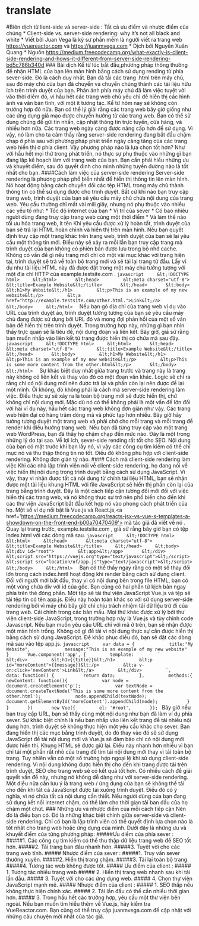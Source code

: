 # translate
#Biên dịch từ lient-side và server-side : Tất cả ưu điểm và nhược điểm của chúng  * Client-side vs. server-side rendering: why it’s not all black and white * Viết bởi Juan Vega là kỹ sư phần mềm là người viết ra trang web  https://vuereactor.com và https://juanmvega.com * Dịch bởi Nguyễn Xuân Quang * Nguồn https://medium.freecodecamp.org/what-exactly-is-client-side-rendering-and-hows-it-different-from-server-side-rendering-bd5c786b340d  ### Bài dịch Kể từ lúc bắt đầu,phương pháp thông thường để nhận HTML của bạn lên màn hình bằng cách sử dụng rending từ phía sever-side. Đó là cách duy nhất. Bạn đã tải các trang .html trên máy chủ, sau đó máy chủ của bạn đã chuyển và chuyển chúng thành các tài liệu hữu ích trên trình duyệt của bạn.  Phản ánh phía máy chủ đã làm việc tuyệt vời vào thời điểm đó, vì hầu hết các trang web chủ yếu chỉ để hiển thị các hình ảnh và văn bản tĩnh, với một ít tương tác.  Kể từ hôm nay sẽ không còn trường hợp đó nữa. Bạn có thể lý giải rằng các trang web bây giờ giống như các ứng dụng giả mạo được chuyển hướng từ các trang web. Bạn có thể sử dụng chúng để gửi tin nhắn, cập nhật thông tin trực tuyến, cửa hàng, và nhiều hơn nữa. Các trang web ngày càng được nâng cấp hơn để sử dụng.  Vì vậy, nó làm cho ta cảm thấy rằng server-side rendering đang bắt đầu chậm chạp ở phía sau với phương pháp phát triển ngày càng tăng của các trang web hiển thị ở phía client.  Vậy phương pháp nào là lựa chọn tốt hơn? Như với hầu hết mọi thứ trong phát triển, nó thực sự phụ thuộc vào những gì bạn đang lập kế hoạch làm với trang web của bạn. Bạn cần phải hiểu những ưu và khuyết điểm, sau đó quyết định cho mình những tuyến đường nào là tốt nhất cho bạn.  ####Cách làm việc của server-side rendering  Server-side rendering là phương pháp phổ biến nhất để hiển thị thông tin lên màn hình. Nó hoạt động bằng cách chuyển đổi các tệp HTML trong máy chủ thành thông tin có thể sử dụng được cho trình duyệt.  Bất cứ khi nào bạn truy cập trang web, trình duyệt của bạn sẽ yêu cầu máy chủ chứa nội dung của trang web. Yêu cầu thường chỉ mất vài mili giây, nhưng nó phụ thuộc vào nhiều các yếu tố như:  * Tốc độ internet của bạn * Vị trí của sever * Có bao nhiêu người dùng đang truy cập trang web cùng một thời điểm * Và làm thế nào tối ưu hóa trang web, ít tên  Khi yêu cầu được xử lý hoàn tất, trình duyệt của bạn sẽ trả lại HTML hoàn chỉnh và hiển thị trên màn hình. Nếu bạn quyết định truy cập một trang khác trên trang web, trình duyệt của bạn sẽ lại yêu cầu một thông tin mới. Điều này sẽ xảy ra mỗi lần bạn truy cập trang mà trình duyệt của bạn không có phiên bản được lưu trong bộ nhớ cache.  Không có vấn đề gì nếu trang mới chỉ có một vài mục khác với trang hiện tại, trình duyệt sẽ trả về toàn bộ trang mới và sẽ tải lại trang từ đầu.  Lấy ví dụ như tài liệu HTML này đã được đặt trong một máy chủ tưởng tượng với một địa chỉ HTTP của example.testsite.com .  ```javascript     &lt;!DOCTYPE html>     &lt;html>       &lt;head>         &lt;meta charset="utf-8">         &lt;title>Example Website&lt;/title>       &lt;/head>       &lt;body>         &lt;h1>My Website&lt;/h1>         &lt;p>This is an example of my new website&lt;/p>         &lt;a href="http://example.testsite.com/other.html.">Link&lt;/a>       &lt;/body>     &lt;/html>  ```    Nếu bạn gõ địa chỉ của trang web ví dụ vào URL của trình duyệt ảo, trình duyệt tưởng tượng của bạn sẽ yêu cầu máy chủ đang được sử dụng bởi URL đó và mong đợi phản hồi của một số văn bản để hiển thị trên trình duyệt. Trong trường hợp này, những gì bạn nhìn thấy trực quan sẽ là tiêu đề, nội dung đoạn và liên kết.  Bây giờ, giả sử rằng bạn muốn nhấp vào liên kết từ trang được hiển thị có chứa mã sau đây.  ```javascript     &lt;!DOCTYPE html>     &lt;html>       &lt;head>         &lt;meta charset="utf-8">         &lt;title>Example Website&lt;/title>       &lt;/head>       &lt;body>         &lt;h1>My Website&lt;/h1>         &lt;p>This is an example of my new website&lt;/p>         &lt;p>This is some more content from the other.html&lt;/p>       &lt;/body>     &lt;/html>  ```  Sự khác biệt duy nhất giữa trang trước và trang này là trang này không có liên kết và thay vào đó có một đoạn văn khác. Logic sẽ chỉ ra rằng chỉ có nội dung mới nên được trả lại và phần còn lại nên được để lại một mình. Ôi không, đó không phải là cách mà server-side rendering làm việc. Điều thực sự sẽ xảy ra là toàn bộ trang mới sẽ được hiển thị, chứ không chỉ nội dung mới.  Mặc dù nó có thể không phải là một vấn đề lớn đối với hai ví dụ này, hầu hết các trang web không đơn giản như vậy. Các trang web hiện đại có hàng trăm dòng mã và phức tạp hơn nhiều. Bây giờ hãy tưởng tượng duyệt một trang web và phải chờ cho mỗi trang và mỗi trang để render khi điều hướng trang web. Nếu bạn đã từng truy cập vào một trang web WordPress, bạn đã thấy họ chậm chạp đến mức nào. Đây là một trong những lý do tại sao.  Về lợi ích, sever-side rending rất tốt cho SEO. Nội dung của bạn có mặt trước khi bạn lấy nó, vì vậy các công cụ tìm kiếm có thể chỉ mục nó và thu thập thông tin nó tốt. Điều đó không phù hợp với client-side rendering. Không đơn giản tý nào.   #### Cách mà client-side rendering làm việc  Khi các nhà lập trình viên nói về client-side rendering, họ đang nói về việc hiển thị nội dung trong trình duyệt bằng cách sử dụng JavaScript. Vì vậy, thay vì nhận được tất cả nội dung từ chính tài liệu HTML, bạn sẽ nhận được một tài liệu khung HTML với file JavaScript sẽ hiển thị phần còn lại của trang bằng trình duyệt.  Đây là một cách tiếp cận tương đối mới đối với việc hiển thị các trang web, và nó không thực sự trở nên phổ biến cho đến khi các thư viện JavaScript bắt đầu kết hợp nó vào phong cách phát triển của họ. Một số ví dụ nổi bật là Vue.js và React.js,&lt;a href='https://medium.freecodecamp.org/reacts-jsx-vs-vue-s-templates-a-showdown-on-the-front-end-b00a70470409'> mà tác giả đã viết về nó .  Quay lại trang trước, example.testsite.com , giả sử rằng bây giờ bạn có tệp index.html với các dòng mã sau.  ```javascript     &lt;!DOCTYPE html>     &lt;html>     &lt;head>       &lt;meta charset="utf-8">       &lt;title>Example Website&lt;/title>     &lt;/head>     &lt;body>       &lt;div id="root">         &lt;app>&lt;/app>       &lt;/div>       &lt;script src="https://vuejs.org"type="text/javascript">&lt;/script>       &lt;script src="location/of/app.js"type="text/javascript">&lt;/script>     &lt;/body>     &lt;/html>  ```  Bạn có thể thấy ngay rằng có một số thay đổi lớn trong cách index.hmtl hoạt động khi render bằng cách sử dụng client.  Đối với người mới bắt đầu, thay vì có nội dung bên trong file HTML, bạn có một vùng chứa div với id của gốc. Bạn cũng có hai phần tử kịch bản ngay phía trên thẻ đóng phần. Một tệp sẽ tải thư viện JavaScript Vue.js và tệp sẽ tải tệp tin có tên app.js.  Điều này hoàn toàn khác so với sử dụng server-side rendering bởi vì máy chủ bây giờ chỉ chịu trách nhiệm tải dữ liệu trừ đi của trang web. Cái chính trong các bản mẩu. Mọi thứ khác được xử lý bởi thư viện client-side JavaScript, trong trường hợp này là Vue.js và tùy chỉnh code Javascript.  Nếu bạn muốn yêu cầu URL chỉ với mã ở trên, bạn sẽ nhận được một màn hình trống. Không có gì để tải vì nội dung thực sự cần được hiển thị bằng cách sử dụng JavaScript.   Để khắc phục điều đó, bạn sẽ đặt các dòng mã sau vào tệp app.js.  ```javascript     var data = {             title:"My Website",             message:"This is an example of my new website"           }       Vue.component('app', {         template:         `         &lt;div>         &lt;h1>{{title}}&lt;/h1>         &lt;p id="moreContent">{{message}}&lt;/p>         &lt;a v-on:click='newContent'>Link&lt;/a>         &lt;/div>         `,         data: function() {           return data;         },         methods:{           newContent: function(){             var node = document.createElement('p');             var textNode = document.createTextNode('This is some more content from the other.html');             node.appendChild(textNode);             document.getElementById('moreContent').appendChild(node);           }         }       })       new Vue({         el: '#root',       }); ```  Bây giờ nếu bạn truy cập URL, bạn sẽ thấy cùng một nội dung như bạn đã làm ví dụ phía sever. Sự khác biệt chính là nếu bạn nhấp vào liên kết trang để tải nhiều nội dung hơn, trình duyệt sẽ không thực hiện một yêu cầu khác cho sever. Bạn đang hiển thị các mục bằng trình duyệt, do đó thay vào đó sẽ sử dụng JavaScript để tải nội dung mới và Vue.js sẽ đảm bảo chỉ có nội dung mới được hiển thị. Khung HTML sẽ được giữ lại.  Điều này nhanh hơn nhiều vì bạn chỉ tải một phần rất nhỏ của trang để tìm tải nội dung mới thay vì tải toàn bộ trang.  Tuy nhiên vẫn có một số trường hợp ngoại lệ khi sử dụng client-side rendering. Vì nội dung không được hiển thị cho đến khi trang được tải trên trình duyệt, SEO cho trang web sẽ có kết quả tốt hơn. Có nhiều cách để giải quyết vấn đề này, nhưng nó không dễ dàng như với server-side rendering.  Một điều nữa cần lưu ý là trang web / ứng dụng của bạn sẽ không thể tải cho đến khi tất cả JavaScript được tải xuống trình duyệt. Điều đó có ý nghĩa, vì nó chứa tất cả nội dung cần thiết. Nếu người dùng của bạn đang sử dụng kết nối internet chậm, có thể làm cho thời gian tải ban đầu của họ chậm một chút.   ### Những ưu và nhược điểm của mỗi cách tiếp cận   Nên đó là điều bạn có.  Đó là những khác biệt chính giữa server-side và client-side rendering. Chỉ có bạn là lập trình viên có thể quyết định lựa chọn nào là tốt nhất cho trang web hoặc ứng dụng của mình.  Dưới đây là những ưu và khuyết điểm của từng phương pháp:  #####Ưu diểm của phía sever :  #####1. Các công cụ tìm kiếm có thể thu thập dữ liệu trang web để SEO tốt hơn.  #####2. Tải trang ban đầu nhanh hơn.  #####3. Tuyệt vời cho các trang web tĩnh.  ##### Nhược điểm của sever :  #####1. Truy vấn sever thường xuyên.  #####2. Hiển thị trang chậm.  #####3. Tải lại toàn bộ trang.  #####4. Tương tác web không được tốt.   ##### Ưu điểm của client :  ##### 1. Tương tác nhiều trang web  ##### 2. Hiển thị trang web nhanh sau khi tải lần đầu.  ##### 3. Tuyệt vời cho các ứng dụng web.  ##### 4. Chọn thư viện JavaScript mạnh mẽ.   #####   Nhược điểm của client :  #####  1. SEO thấp nếu không thực hiện chính xác.  #####  2. Tải lần đầu có thể cần nhiều thời gian hơn.  #####  3. Trong hầu hết các trường hợp, yêu cầu một thư viện bên ngoài.      Nếu bạn muốn tìm hiểu thêm về Vue.js, hãy kiểm tra VueReactor.com. Bạn cũng có thể truy cập juanmvega.com để cập nhật với những câu chuyện mới nhất của tác giả.    
